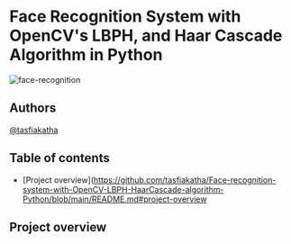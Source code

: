 # Face Recognition System with OpenCV's LBPH, and Haar Cascade Algorithm in Python
![face-recognition](https://img.freepik.com/free-photo/face-recognition-personal-identification-collage_23-2150165601.jpg?uid=R16926637&ga=GA1.1.1191958343.1730485732&semt=ais_hybrid)

## Authors
[@tasfiakatha](https://github.com/tasfiakatha)

## Table of contents
- [Project overview](https://github.com/tasfiakatha/Face-recognition-system-with-OpenCV-LBPH-HaarCascade-algorithm-Python/blob/main/README.md#project-overview

## Project overview
